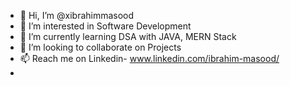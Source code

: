 - 👋 Hi, I’m @xibrahimmasood
- 👀 I’m interested in Software Development 
- 🌱 I’m currently learning DSA with JAVA, MERN Stack
- 💞️ I’m looking to collaborate on Projects
- 📫 Reach me on Linkedin- www.linkedin.com/ibrahim-masood/
- 
<!---
xibrahimmasood/xibrahimmasood is a ✨ special ✨ repository because its `README.md` (this file) appears on your GitHub profile.
You can click the Preview link to take a look at your changes.
--->
